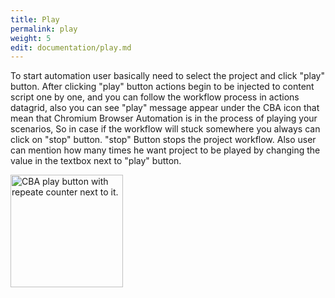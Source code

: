 ```yaml
---
title: Play
permalink: play
weight: 5
edit: documentation/play.md
---
```


To start automation user basically need to select the project and click "play" button. After clicking "play" button actions begin to be injected to content script one by one, and you can follow the workflow process in actions datagrid, also you can see "play" message appear under the CBA icon that mean that Chromium Browser Automation is in the process of playing your scenarios, So in case if the workflow will stuck somewhere you always can click on "stop" button. "stop" Button stops the project workflow. Also user can mention how many times he want project to be played by changing the value in the textbox next to "play" button. 

<p>
  <img src="/images/extension/repeate.jpg" alt="CBA play button with repeate counter next to it." width="180px">
</p>
